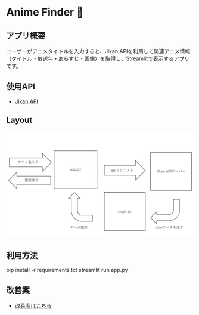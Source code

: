 # Anime Finder 🎥

## アプリ概要
ユーザーがアニメタイトルを入力すると、Jikan APIを利用して関連アニメ情報（タイトル・放送年・あらすじ・画像）を取得し、Streamlitで表示するアプリです。

## 使用API
- [Jikan API](https://docs.api.jikan.moe/)

## Layout
![Layout](1.jpg)

## 利用方法

pip install -r requirements.txt
streamlit run app.py

## 改善案
- [改善案はこちら](improvement.md)
